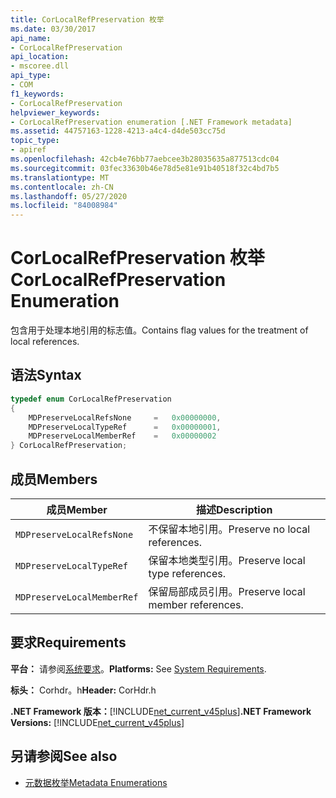 ```yaml
---
title: CorLocalRefPreservation 枚举
ms.date: 03/30/2017
api_name:
- CorLocalRefPreservation
api_location:
- mscoree.dll
api_type:
- COM
f1_keywords:
- CorLocalRefPreservation
helpviewer_keywords:
- CorLocalRefPreservation enumeration [.NET Framework metadata]
ms.assetid: 44757163-1228-4213-a4c4-d4de503cc75d
topic_type:
- apiref
ms.openlocfilehash: 42cb4e76bb77aebcee3b28035635a877513cdc04
ms.sourcegitcommit: 03fec33630b46e78d5e81e91b40518f32c4bd7b5
ms.translationtype: MT
ms.contentlocale: zh-CN
ms.lasthandoff: 05/27/2020
ms.locfileid: "84008984"
---
```

# <a name="corlocalrefpreservation-enumeration"></a><span data-ttu-id="d28c2-102">CorLocalRefPreservation 枚举</span><span class="sxs-lookup"><span data-stu-id="d28c2-102">CorLocalRefPreservation Enumeration</span></span>
<span data-ttu-id="d28c2-103">包含用于处理本地引用的标志值。</span><span class="sxs-lookup"><span data-stu-id="d28c2-103">Contains flag values for the treatment of local references.</span></span>  
  
## <a name="syntax"></a><span data-ttu-id="d28c2-104">语法</span><span class="sxs-lookup"><span data-stu-id="d28c2-104">Syntax</span></span>  
  
```cpp  
typedef enum CorLocalRefPreservation  
{  
    MDPreserveLocalRefsNone     =   0x00000000,  
    MDPreserveLocalTypeRef      =   0x00000001,  
    MDPreserveLocalMemberRef    =   0x00000002  
} CorLocalRefPreservation;  
```  
  
## <a name="members"></a><span data-ttu-id="d28c2-105">成员</span><span class="sxs-lookup"><span data-stu-id="d28c2-105">Members</span></span>  
  
|<span data-ttu-id="d28c2-106">成员</span><span class="sxs-lookup"><span data-stu-id="d28c2-106">Member</span></span>|<span data-ttu-id="d28c2-107">描述</span><span class="sxs-lookup"><span data-stu-id="d28c2-107">Description</span></span>|  
|------------|-----------------|  
|`MDPreserveLocalRefsNone`|<span data-ttu-id="d28c2-108">不保留本地引用。</span><span class="sxs-lookup"><span data-stu-id="d28c2-108">Preserve no local references.</span></span>|  
|`MDPreserveLocalTypeRef`|<span data-ttu-id="d28c2-109">保留本地类型引用。</span><span class="sxs-lookup"><span data-stu-id="d28c2-109">Preserve local type references.</span></span>|  
|`MDPreserveLocalMemberRef`|<span data-ttu-id="d28c2-110">保留局部成员引用。</span><span class="sxs-lookup"><span data-stu-id="d28c2-110">Preserve local member references.</span></span>|  
  
## <a name="requirements"></a><span data-ttu-id="d28c2-111">要求</span><span class="sxs-lookup"><span data-stu-id="d28c2-111">Requirements</span></span>  
 <span data-ttu-id="d28c2-112">**平台：** 请参阅[系统要求](../../get-started/system-requirements.md)。</span><span class="sxs-lookup"><span data-stu-id="d28c2-112">**Platforms:** See [System Requirements](../../get-started/system-requirements.md).</span></span>  
  
 <span data-ttu-id="d28c2-113">**标头：** Corhdr。h</span><span class="sxs-lookup"><span data-stu-id="d28c2-113">**Header:** CorHdr.h</span></span>  
  
 <span data-ttu-id="d28c2-114">**.NET Framework 版本：**[!INCLUDE[net_current_v45plus](../../../../includes/net-current-v45plus-md.md)]</span><span class="sxs-lookup"><span data-stu-id="d28c2-114">**.NET Framework Versions:** [!INCLUDE[net_current_v45plus](../../../../includes/net-current-v45plus-md.md)]</span></span>  
  
## <a name="see-also"></a><span data-ttu-id="d28c2-115">另请参阅</span><span class="sxs-lookup"><span data-stu-id="d28c2-115">See also</span></span>

- [<span data-ttu-id="d28c2-116">元数据枚举</span><span class="sxs-lookup"><span data-stu-id="d28c2-116">Metadata Enumerations</span></span>](metadata-enumerations.md)
